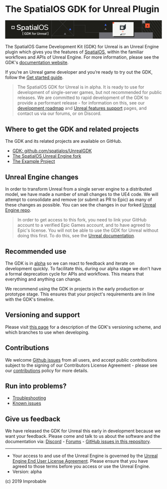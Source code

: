 # The SpatialOS GDK for Unreal Plugin

![](SpatialGDK/Documentation/spatialos-gdkforunreal-header.png)

The SpatialOS Game Development Kit (GDK) for Unreal is an Unreal Engine plugin which gives you the features of [SpatialOS](https://spatialos.improbable.io/docs/reference/latest), within the familiar workflows and APIs of Unreal Engine. For more information, please see the GDK's [documentation website](https://docs.improbable.io/unreal/latest).
  
If you’re an Unreal game developer and you’re ready to try out the GDK, follow the [Get started guide](https://docs.improbable.io/unreal/latest/content/get-started/introduction). 

> The SpatialOS GDK for Unreal is in alpha. It is ready to use for development of single-server games, but not recommended for public releases. We are committed to rapid development of the GDK to provide a performant release - for information on this, see our [development roadmap](https://github.com/spatialos/UnrealGDK/projects/1) and [Unreal features support](https://docs.improbable.io/unreal/latest/unreal-features-support) pages, and contact us via our forums, or on Discord.

## Where to get the GDK and related projects
The GDK and its related projects are available on GitHub.
* [GDK: github.com/spatialos/UnrealGDK](https://github.com/spatialos/UnrealGDK)
* [The SpatialOS Unreal Engine fork](https://github.com/improbableio/UnrealEngine)
* [The Example Project](https://github.com/spatialos/UnrealGDKExampleProject) 

## Unreal Engine changes
In order to transform Unreal from a single server engine to a distributed model, we have made a number of small changes to the UE4 code. We will attempt to consolidate and remove (or submit as PR to Epic) as many of these changes as possible. You can see the changes in our forked [Unreal Engine repo](https://github.com/improbableio/UnrealEngine).

> In order to get access to this fork, you need to link your GitHub account to a verified Epic Games account, and to have agreed to Epic's license. You will not be able to use the GDK for Unreal without doing this first. To do this, see the [Unreal documentation](https://www.unrealengine.com/en-US/ue4-on-github).

## Recommended use
The GDK is in [alpha](https://docs.improbable.io/reference/latest/shared/release-policy#maturity-stages) so we can react to feedback and iterate on development quickly. To facilitate this, during our alpha stage we don't have a formal deprecation cycle for APIs and workflows. This means that everything and anything can change.

We recommend using the GDK in projects in the early production or prototype stage. This ensures that your project's requirements are in line with the GDK's timeline.

## Versioning and support
Please visit [this page](https://docs.improbable.io/unreal/latest/content/pricing-and-support/versioning-scheme) for a description of the GDK's versioning scheme, and which branches to use when developing.

## Contributions
We welcome [Github issues](https://github.com/spatialos/UnrealGDK/issues) from all users, and accept public contributions subject to the signing of our Contributors License Agreement - please see our [contributions](CONTRIBUTING.md) policy for more details. 

## Run into problems?
* [Troubleshooting](https://docs.improbable.io/unreal/latest/content/troubleshooting)
* [Known issues](https://github.com/spatialos/UnrealGDK/projects/2)

## Give us feedback
We have released the GDK for Unreal this early in development because we want your feedback. Please come and talk to us about the software and the documentation via: [Discord](https://discordapp.com/channels/311273633307951114/339471548647866368) - [Forums](https://forums.improbable.io/) - [GitHub issues in this repository](https://github.com/spatialos/UnrealGDK/issues).

------

* Your access to and use of the Unreal Engine is governed by the [Unreal Engine End User License Agreement](https://www.unrealengine.com/en-US/previous-versions/udk-licensing-resources?sessionInvalidated=true). Please ensure that you have agreed to those terms before you access or use the Unreal Engine.
* Version: alpha

(c) 2019 Improbable
